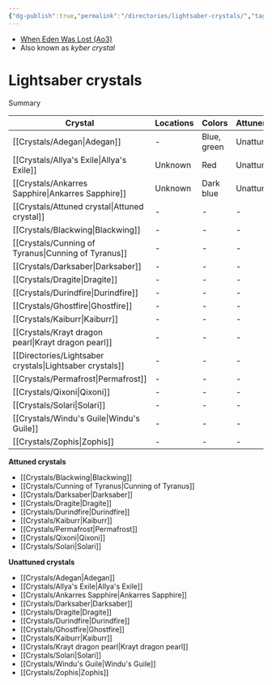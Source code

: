 ```yaml
---
{"dg-publish":true,"permalink":"/directories/lightsaber-crystals/","tags":["fauna","crystal"]}
---
```


- [When Eden Was Lost (Ao3)](https://archiveofourown.org/works/19334440/chapters/45992584)
- Also known as *kyber crystal*
# Lightsaber crystals

Summary

| Crystal                                                     | Locations | Colors      | Attunement |
| ----------------------------------------------------------- | --------- | ----------- | ---------- |
| [[Crystals/Adegan\|Adegan]]                              | \-        | Blue, green | Unattuned  |
| [[Crystals/Allya's Exile\|Allya's Exile]]                | Unknown   | Red         | Unattuned  |
| [[Crystals/Ankarres Sapphire\|Ankarres Sapphire]]        | Unknown   | Dark blue   | Unattuned  |
| [[Crystals/Attuned crystal\|Attuned crystal]]            | \-        | \-          | \-         |
| [[Crystals/Blackwing\|Blackwing]]                        | \-        | \-          | \-         |
| [[Crystals/Cunning of Tyranus\|Cunning of Tyranus]]      | \-        | \-          | \-         |
| [[Crystals/Darksaber\|Darksaber]]                        | \-        | \-          | \-         |
| [[Crystals/Dragite\|Dragite]]                            | \-        | \-          | \-         |
| [[Crystals/Durindfire\|Durindfire]]                      | \-        | \-          | \-         |
| [[Crystals/Ghostfire\|Ghostfire]]                        | \-        | \-          | \-         |
| [[Crystals/Kaiburr\|Kaiburr]]                            | \-        | \-          | \-         |
| [[Crystals/Krayt dragon pearl\|Krayt dragon pearl]]      | \-        | \-          | \-         |
| [[Directories/Lightsaber crystals\|Lightsaber crystals]] | \-        | \-          | \-         |
| [[Crystals/Permafrost\|Permafrost]]                      | \-        | \-          | \-         |
| [[Crystals/Qixoni\|Qixoni]]                              | \-        | \-          | \-         |
| [[Crystals/Solari\|Solari]]                              | \-        | \-          | \-         |
| [[Crystals/Windu's Guile\|Windu's Guile]]                | \-        | \-          | \-         |
| [[Crystals/Zophis\|Zophis]]                              | \-        | \-          | \-         |


**Attuned crystals**
- [[Crystals/Blackwing\|Blackwing]]
- [[Crystals/Cunning of Tyranus\|Cunning of Tyranus]]
- [[Crystals/Darksaber\|Darksaber]]
- [[Crystals/Dragite\|Dragite]]
- [[Crystals/Durindfire\|Durindfire]]
- [[Crystals/Kaiburr\|Kaiburr]]
- [[Crystals/Permafrost\|Permafrost]]
- [[Crystals/Qixoni\|Qixoni]]
- [[Crystals/Solari\|Solari]]

**Unattuned crystals**
- [[Crystals/Adegan\|Adegan]]
- [[Crystals/Allya's Exile\|Allya's Exile]]
- [[Crystals/Ankarres Sapphire\|Ankarres Sapphire]]
- [[Crystals/Darksaber\|Darksaber]]
- [[Crystals/Dragite\|Dragite]]
- [[Crystals/Durindfire\|Durindfire]]
- [[Crystals/Ghostfire\|Ghostfire]]
- [[Crystals/Kaiburr\|Kaiburr]]
- [[Crystals/Krayt dragon pearl\|Krayt dragon pearl]]
- [[Crystals/Solari\|Solari]]
- [[Crystals/Windu's Guile\|Windu's Guile]]
- [[Crystals/Zophis\|Zophis]]

